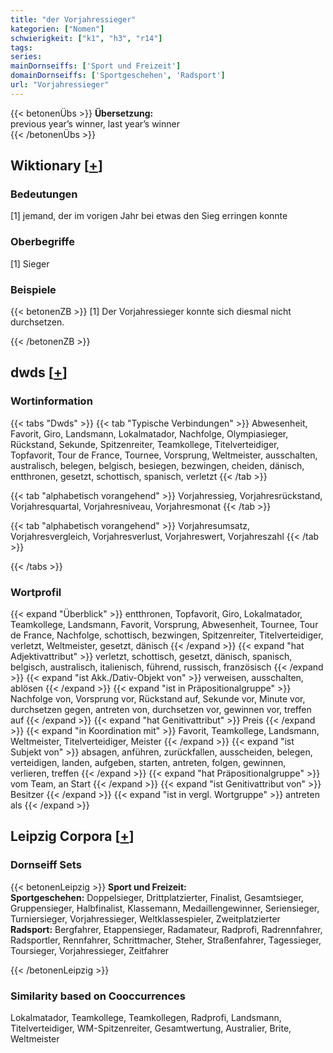 ```yaml
---
title: "der Vorjahressieger"
kategorien: ["Nomen"]
schwierigkeit: ["k1", "h3", "r14"]
tags:
series:
mainDornseiffs: ['Sport und Freizeit']
domainDornseiffs: ['Sportgeschehen', 'Radsport']
url: "Vorjahressieger"
---
```


{{< betonenÜbs >}}
**Übersetzung:**  
previous year’s winner, last year’s winner  
{{< /betonenÜbs >}}

## Wiktionary [[+](https://de.wiktionary.org/wiki/Vorjahressieger)]

### Bedeutungen
[1] jemand, der im vorigen Jahr bei etwas den Sieg erringen konnte  

### Oberbegriffe
[1] Sieger  

### Beispiele
{{< betonenZB >}}
[1] Der Vorjahressieger konnte sich diesmal nicht durchsetzen.  

{{< /betonenZB >}}


## dwds [[+](https://www.dwds.de/wb/Vorjahressieger)]

### Wortinformation
{{< tabs "Dwds" >}}
{{< tab "Typische Verbindungen" >}}
Abwesenheit, Favorit, Giro, Landsmann, Lokalmatador, Nachfolge, Olympiasieger, Rückstand, Sekunde, Spitzenreiter, Teamkollege, Titelverteidiger, Topfavorit, Tour de France, Tournee, Vorsprung, Weltmeister, ausschalten, australisch, belegen, belgisch, besiegen, bezwingen, cheiden, dänisch, entthronen, gesetzt, schottisch, spanisch, verletzt
{{< /tab >}}

{{< tab "alphabetisch vorangehend" >}}
Vorjahressieg, Vorjahresrückstand, Vorjahresquartal, Vorjahresniveau, Vorjahresmonat
{{< /tab >}}

{{< tab "alphabetisch vorangehend" >}}
Vorjahresumsatz, Vorjahresvergleich, Vorjahresverlust, Vorjahreswert, Vorjahreszahl
{{< /tab >}}

{{< /tabs >}}

### Wortprofil
{{< expand "Überblick" >}} entthronen, Topfavorit, Giro, Lokalmatador, Teamkollege, Landsmann, Favorit, Vorsprung, Abwesenheit, Tournee, Tour de France, Nachfolge, schottisch, bezwingen, Spitzenreiter, Titelverteidiger, verletzt, Weltmeister, gesetzt, dänisch {{< /expand >}}
{{< expand "hat Adjektivattribut" >}} verletzt, schottisch, gesetzt, dänisch, spanisch, belgisch, australisch, italienisch, führend, russisch, französisch {{< /expand >}}
{{< expand "ist Akk./Dativ-Objekt von" >}} verweisen, ausschalten, ablösen {{< /expand >}}
{{< expand "ist in Präpositionalgruppe" >}} Nachfolge von, Vorsprung vor, Rückstand auf, Sekunde vor, Minute vor, durchsetzen gegen, antreten von, durchsetzen vor, gewinnen vor, treffen auf {{< /expand >}}
{{< expand "hat Genitivattribut" >}} Preis {{< /expand >}}
{{< expand "in Koordination mit" >}} Favorit, Teamkollege, Landsmann, Weltmeister, Titelverteidiger, Meister {{< /expand >}}
{{< expand "ist Subjekt von" >}} absagen, anführen, zurückfallen, ausscheiden, belegen, verteidigen, landen, aufgeben, starten, antreten, folgen, gewinnen, verlieren, treffen {{< /expand >}}
{{< expand "hat Präpositionalgruppe" >}} vom Team, an Start {{< /expand >}}
{{< expand "ist Genitivattribut von" >}} Besitzer {{< /expand >}}
{{< expand "ist in vergl. Wortgruppe" >}} antreten als {{< /expand >}}

## Leipzig Corpora [[+](https://corpora.uni-leipzig.de/en/res?word=Vorjahressieger&corpusId=deu_newscrawl-public_2018)]

### Dornseiff Sets
{{< betonenLeipzig >}}
**Sport und Freizeit:**  
**Sportgeschehen:** Doppelsieger, Drittplatzierter, Finalist, Gesamtsieger, Gruppensieger, Halbfinalist, Klassemann, Medaillengewinner, Seriensieger, Turniersieger, Vorjahressieger, Weltklassespieler, Zweitplatzierter  
**Radsport:** Bergfahrer, Etappensieger, Radamateur, Radprofi, Radrennfahrer, Radsportler, Rennfahrer, Schrittmacher, Steher, Straßenfahrer, Tagessieger, Toursieger, Vorjahressieger, Zeitfahrer  

{{< /betonenLeipzig >}}

### Similarity based on Cooccurrences
Lokalmatador, Teamkollege, Teamkollegen, Radprofi, Landsmann, Titelverteidiger, WM-Spitzenreiter, Gesamtwertung, Australier, Brite, Weltmeister

